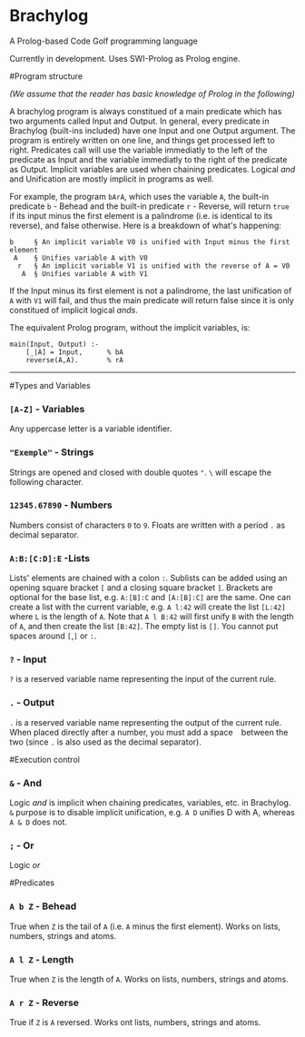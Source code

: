 # Brachylog
A Prolog-based Code Golf programming language

Currently in development.
Uses SWI-Prolog as Prolog engine.

#Program structure

*(We assume that the reader has basic knowledge of Prolog in the following)*

A brachylog program is always constitued of a main predicate which has two arguments called Input and Output. In general, every predicate in Brachylog (built-ins included) have one Input and one Output argument. The program is entirely written on one line, and things get processed left to right. Predicates call will use the variable immediatly to the left of the predicate as Input and the variable immediatly to the right of the predicate as Output. Implicit variables are used when chaining predicates. Logical *and* and Unification are mostly implicit in programs as well. 

For example, the program `bArA`, which uses the variable `A`, the built-in predicate `b` - Behead and the built-in predicate `r` - Reverse, will return `true` if its input minus the first element is a palindrome (i.e. is identical to its reverse), and false otherwise. Here is a breakdown of what's happening:

    b     § An implicit variable V0 is unified with Input minus the first element
     A    § Unifies variable A with V0
      r   § An implicit variable V1 is unified with the reverse of A = V0
       A  § Unifies variable A with V1
       
If the Input minus its first element is not a palindrome, the last unification of `A` with `V1` will fail, and thus the main predicate will return false since it is only constitued of implicit logical *ands*.

The equivalent Prolog program, without the implicit variables, is:

    main(Input, Output) :-
        [_|A] = Input,      % bA
        reverse(A,A).       % rA

--------------------------------------

#Types and Variables

### `[A-Z]` - Variables

Any uppercase letter is a variable identifier.

### `"Exemple"` - Strings

Strings are opened and closed with double quotes `"`. `\` will escape the following character.

### `12345.67890` - Numbers

Numbers consist of characters `0` to `9`. Floats are written with a period `.` as decimal separator.

### `A:B:[C:D]:E` -Lists

Lists' elements are chained with a colon `:`. Sublists can be added using an opening square bracket `[` and a closing square bracket `]`. Brackets are optional for the base list, e.g. `A:[B]:C` and `[A:[B]:C]` are the same. One can create a list with the current variable, e.g. `A l:42` will create the list `[L:42]` where `L` is the length of `A`.
Note that `A l B:42` will first unify `B` with the length of `A`, and then create the list `[B:42]`. The empty list is `[]`. You cannot put spaces around `[`,`]` or `:`.

### `?` - Input

`?` is a reserved variable name representing the input of the current rule.


### `.` - Output

`.` is a reserved variable name representing the output of the current rule. When placed directly after a number, you must add a space ` ` between the two (since `.` is also used as the decimal separator).



#Execution control

### `&` - And

Logic *and* is implicit when chaining predicates, variables, etc. in Brachylog. `&` purpose is to disable implicit unification, e.g. `A D` unifies D with A, whereas `A & D` does not.

### `;` - Or

Logic *or*

#Predicates

### `A b Z` - Behead

True when `Z` is the tail of `A` (i.e. `A` minus the first element). Works on lists, numbers, strings and atoms.

### `A l Z` - Length

True when `Z` is the length of `A`. Works on lists, numbers, strings and atoms.

### `A r Z` - Reverse

True if `Z` is `A` reversed. Works ont lists, numbers, strings and atoms.
